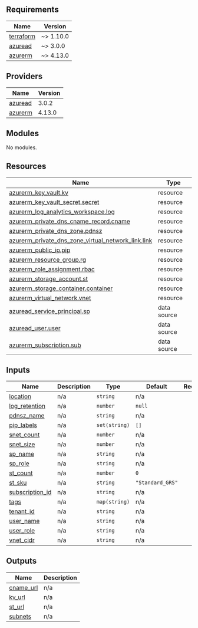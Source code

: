 ## Requirements

| Name | Version |
|------|---------|
| <a name="requirement_terraform"></a> [terraform](#requirement\_terraform) | ~> 1.10.0 |
| <a name="requirement_azuread"></a> [azuread](#requirement\_azuread) | ~> 3.0.0 |
| <a name="requirement_azurerm"></a> [azurerm](#requirement\_azurerm) | ~> 4.13.0 |

## Providers

| Name | Version |
|------|---------|
| <a name="provider_azuread"></a> [azuread](#provider\_azuread) | 3.0.2 |
| <a name="provider_azurerm"></a> [azurerm](#provider\_azurerm) | 4.13.0 |

## Modules

No modules.

## Resources

| Name | Type |
|------|------|
| [azurerm_key_vault.kv](https://registry.terraform.io/providers/hashicorp/azurerm/latest/docs/resources/key_vault) | resource |
| [azurerm_key_vault_secret.secret](https://registry.terraform.io/providers/hashicorp/azurerm/latest/docs/resources/key_vault_secret) | resource |
| [azurerm_log_analytics_workspace.log](https://registry.terraform.io/providers/hashicorp/azurerm/latest/docs/resources/log_analytics_workspace) | resource |
| [azurerm_private_dns_cname_record.cname](https://registry.terraform.io/providers/hashicorp/azurerm/latest/docs/resources/private_dns_cname_record) | resource |
| [azurerm_private_dns_zone.pdnsz](https://registry.terraform.io/providers/hashicorp/azurerm/latest/docs/resources/private_dns_zone) | resource |
| [azurerm_private_dns_zone_virtual_network_link.link](https://registry.terraform.io/providers/hashicorp/azurerm/latest/docs/resources/private_dns_zone_virtual_network_link) | resource |
| [azurerm_public_ip.pip](https://registry.terraform.io/providers/hashicorp/azurerm/latest/docs/resources/public_ip) | resource |
| [azurerm_resource_group.rg](https://registry.terraform.io/providers/hashicorp/azurerm/latest/docs/resources/resource_group) | resource |
| [azurerm_role_assignment.rbac](https://registry.terraform.io/providers/hashicorp/azurerm/latest/docs/resources/role_assignment) | resource |
| [azurerm_storage_account.st](https://registry.terraform.io/providers/hashicorp/azurerm/latest/docs/resources/storage_account) | resource |
| [azurerm_storage_container.container](https://registry.terraform.io/providers/hashicorp/azurerm/latest/docs/resources/storage_container) | resource |
| [azurerm_virtual_network.vnet](https://registry.terraform.io/providers/hashicorp/azurerm/latest/docs/resources/virtual_network) | resource |
| [azuread_service_principal.sp](https://registry.terraform.io/providers/hashicorp/azuread/latest/docs/data-sources/service_principal) | data source |
| [azuread_user.user](https://registry.terraform.io/providers/hashicorp/azuread/latest/docs/data-sources/user) | data source |
| [azurerm_subscription.sub](https://registry.terraform.io/providers/hashicorp/azurerm/latest/docs/data-sources/subscription) | data source |

## Inputs

| Name | Description | Type | Default | Required |
|------|-------------|------|---------|:--------:|
| <a name="input_location"></a> [location](#input\_location) | n/a | `string` | n/a | yes |
| <a name="input_log_retention"></a> [log\_retention](#input\_log\_retention) | n/a | `number` | `null` | no |
| <a name="input_pdnsz_name"></a> [pdnsz\_name](#input\_pdnsz\_name) | n/a | `string` | n/a | yes |
| <a name="input_pip_labels"></a> [pip\_labels](#input\_pip\_labels) | n/a | `set(string)` | `[]` | no |
| <a name="input_snet_count"></a> [snet\_count](#input\_snet\_count) | n/a | `number` | n/a | yes |
| <a name="input_snet_size"></a> [snet\_size](#input\_snet\_size) | n/a | `number` | n/a | yes |
| <a name="input_sp_name"></a> [sp\_name](#input\_sp\_name) | n/a | `string` | n/a | yes |
| <a name="input_sp_role"></a> [sp\_role](#input\_sp\_role) | n/a | `string` | n/a | yes |
| <a name="input_st_count"></a> [st\_count](#input\_st\_count) | n/a | `number` | `0` | no |
| <a name="input_st_sku"></a> [st\_sku](#input\_st\_sku) | n/a | `string` | `"Standard_GRS"` | no |
| <a name="input_subscription_id"></a> [subscription\_id](#input\_subscription\_id) | n/a | `string` | n/a | yes |
| <a name="input_tags"></a> [tags](#input\_tags) | n/a | `map(string)` | n/a | yes |
| <a name="input_tenant_id"></a> [tenant\_id](#input\_tenant\_id) | n/a | `string` | n/a | yes |
| <a name="input_user_name"></a> [user\_name](#input\_user\_name) | n/a | `string` | n/a | yes |
| <a name="input_user_role"></a> [user\_role](#input\_user\_role) | n/a | `string` | n/a | yes |
| <a name="input_vnet_cidr"></a> [vnet\_cidr](#input\_vnet\_cidr) | n/a | `string` | n/a | yes |

## Outputs

| Name | Description |
|------|-------------|
| <a name="output_cname_url"></a> [cname\_url](#output\_cname\_url) | n/a |
| <a name="output_kv_url"></a> [kv\_url](#output\_kv\_url) | n/a |
| <a name="output_st_url"></a> [st\_url](#output\_st\_url) | n/a |
| <a name="output_subnets"></a> [subnets](#output\_subnets) | n/a |
